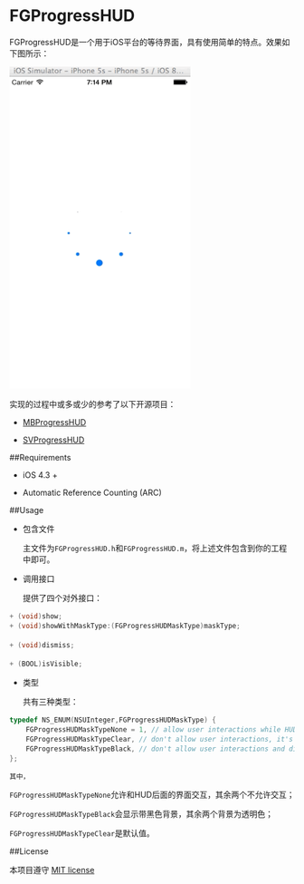 FGProgressHUD
=============

FGProgressHUD是一个用于iOS平台的等待界面，具有使用简单的特点。效果如下图所示：

<img src="FGProgressHUD.gif" width="320" height="568">

实现的过程中或多或少的参考了以下开源项目：

* [MBProgressHUD](https://github.com/jdg/MBProgressHUD)

* [SVProgressHUD](https://github.com/samvermette/SVProgressHUD)


##Requirements

* iOS 4.3 +

* Automatic Reference Counting (ARC)
 

##Usage

* 包含文件

	主文件为`FGProgressHUD.h`和`FGProgressHUD.m`，将上述文件包含到你的工程中即可。
	
* 调用接口

	提供了四个对外接口：
```objective-c
+ (void)show;
+ (void)showWithMaskType:(FGProgressHUDMaskType)maskType;

+ (void)dismiss;

+ (BOOL)isVisible;

```	

* 类型

	共有三种类型：
```objective-c
typedef NS_ENUM(NSUInteger,FGProgressHUDMaskType) {
    FGProgressHUDMaskTypeNone = 1, // allow user interactions while HUD is displayed
    FGProgressHUDMaskTypeClear, // don't allow user interactions, it's the default value
    FGProgressHUDMaskTypeBlack, // don't allow user interactions and dim the UI in the back of the HUD
};

```
	其中，

`FGProgressHUDMaskTypeNone`允许和HUD后面的界面交互，其余两个不允许交互；
 
`FGProgressHUDMaskTypeBlack`会显示带黑色背景，其余两个背景为透明色；

`FGProgressHUDMaskTypeClear`是默认值。


##License

本项目遵守 [MIT license](https://github.com/wangzz/FGProgressHUD/blob/master/LICENSE)

